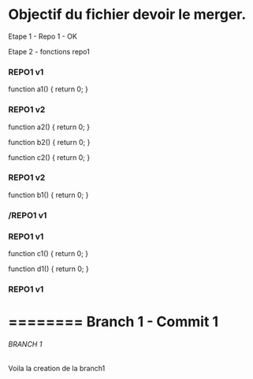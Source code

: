 # Objectif du fichier devoir le merger.

Etape 1 - Repo 1 - OK

Etape 2 - fonctions repo1 
### REPO1 v1
function a1() {
	return 0;
}

### REPO1 v2
function a2() {
	return 0;
}


function b2() {
	return 0;
}

function c2() {
	return 0;
}
### REPO1 v2

function b1() {
	return 0;
}
### /REPO1 v1



### REPO1 v1
function c1() {
	return 0;
}

function d1() {
	return 0;
}
### REPO1 v1


========
Branch 1 - Commit 1
=======

###### BRANCH 1
Voila la creation de la branch1

